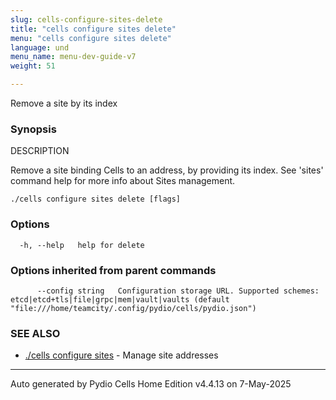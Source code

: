 ```yaml
---
slug: cells-configure-sites-delete
title: "cells configure sites delete"
menu: "cells configure sites delete"
language: und
menu_name: menu-dev-guide-v7
weight: 51

---
```

Remove a site by its index

### Synopsis


DESCRIPTION

  Remove a site binding Cells to an address, by providing its index.
  See 'sites' command help for more info about Sites management.


```
./cells configure sites delete [flags]
```

### Options

```
  -h, --help   help for delete
```

### Options inherited from parent commands

```
      --config string   Configuration storage URL. Supported schemes: etcd|etcd+tls|file|grpc|mem|vault|vaults (default "file:///home/teamcity/.config/pydio/cells/pydio.json")
```

### SEE ALSO

* [./cells configure sites](../cells-configure-sites)	 - Manage site addresses


---
Auto generated by  Pydio Cells Home Edition v4.4.13 on 7-May-2025
